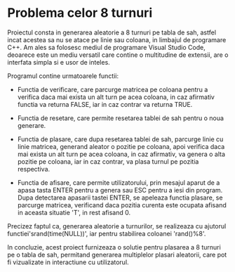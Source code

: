 # Problema celor 8 turnuri
Proiectul consta in generarea aleatorie a 8 turnuri pe tabla de sah, astfel incat acestea sa nu se atace pe linie sau coloana, in limbajul de programare C++. Am ales sa folosesc mediul de programare Visual Studio Code, deoarece este un mediu versatil care contine o multitudine de extensii, are o interfata simpla si e usor de inteles.

Programul contine urmatoarele functii:
- Functia de verificare, care parcurge matricea pe coloana pentru a verifica daca mai exista un alt turn pe acea coloana, in caz afirmativ functia va returna FALSE, iar in caz contrar va returna TRUE.

- Functia de resetare, care permite resetarea tablei de sah pentru o noua generare.

- Functia de plasare, care dupa resetarea tablei de sah, parcurge linie cu linie matricea, generand aleator o pozitie pe coloana, apoi verifica daca mai exista un alt turn pe acea coloana, in caz afirmativ, va genera o alta pozitie pe coloana, iar in caz contrar, va plasa turnul pe pozitia respectiva.

- Functia de afisare, care permite utilizatorului, prin mesajul aparut de a apasa tasta ENTER pentru a genera sau ESC pentru a iesi din program. Dupa detectarea apasarii tastei ENTER, se apeleaza functia plasare, se parcurge matricea, verificand daca pozitia curenta este ocupata afisand in aceasta situatie 'T', in rest afisand 0.  


Precizez faptul ca, generarea aleatorie a turnurilor, se realizeaza cu ajutorul functiei'srand(time(NULL))', iar pentru stabilirea coloanei 'rand()%8'. 


In concluzie, acest proiect furnizeaza o solutie pentru plasarea a 8 turnuri pe o tabla de sah, permitand generarea multiplelor plasari aleatorii, care pot fi vizualizate in interactiune cu utilizatorul.
 
